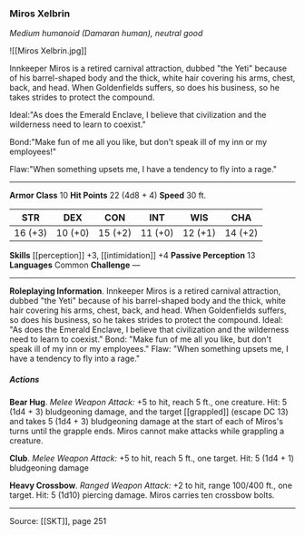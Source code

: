 ### Miros Xelbrin
_Medium humanoid (Damaran human), neutral good_

![[Miros Xelbrin.jpg]]

Innkeeper Miros is a retired carnival attraction, dubbed "the Yeti" because of his barrel-shaped body and the thick, white hair covering his arms, chest, back, and head. When Goldenfields suffers, so does his business, so he takes strides to protect the compound.

Ideal:"As does the Emerald Enclave, I believe that civilization and the wilderness need to learn to coexist."

Bond:"Make fun of me all you like, but don't speak ill of my inn or my employees!"

Flaw:"When something upsets me, I have a tendency to fly into a rage."






---

**Armor Class** 10
**Hit Points** 22 (4d8 + 4)
**Speed** 30 ft.

| STR     | DEX     | CON     | INT     | WIS     | CHA     |
|---------|---------|---------|---------|---------|---------|
| 16 (+3) | 10 (+0) | 15 (+2) | 11 (+0) | 12 (+1) | 14 (+2) |

**Skills** [[perception]] +3, [[intimidation]] +4
**Passive Perception** 13
**Languages** Common
**Challenge** —

---

**Roleplaying Information**. Innkeeper Miros is a retired carnival attraction, dubbed "the Yeti" because of his barrel-shaped body and the thick, white hair covering his arms, chest, back, and head. When Goldenfields suffers, so does his business, so he takes strides to protect the compound. Ideal: "As does the Emerald Enclave, I believe that civilization and the wilderness need to learn to coexist." Bond: "Make fun of me all you like, but don't speak ill of my inn or my employees." Flaw: "When something upsets me, I have a tendency to fly into a rage."

##### Actions
**Bear Hug**. _Melee Weapon Attack:_ +5 to hit, reach 5 ft., one creature. Hit: 5 (1d4 + 3) bludgeoning damage, and the target [[grappled]] (escape DC 13) and takes 5 (1d4 + 3) bludgeoning damage at the start of each of Miros's turns until the grapple ends. Miros cannot make attacks while grappling a creature.

**Club**. _Melee Weapon Attack:_ +5 to hit, reach 5 ft., one target. Hit: 5 (1d4 + 1) bludgeoning damage

**Heavy Crossbow**. _Ranged Weapon Attack:_ +2 to hit, range 100/400 ft., one target. Hit: 5 (1d10) piercing damage. Miros carries ten crossbow bolts.


---

Source: [[SKT]], page 251